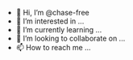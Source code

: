 - 👋 Hi, I’m @chase-free
- 👀 I’m interested in ...
- 🌱 I’m currently learning ...
- 💞️ I’m looking to collaborate on ...
- 📫 How to reach me ...

<!---
chase-free/chase-free is a ✨ special ✨ repository because its `README.md` (this file) appears on your GitHub profile.
You can click the Preview link to take a look at your changes.
--->
